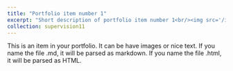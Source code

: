 ```yaml
---
title: "Portfolio item number 1"
excerpt: "Short description of portfolio item number 1<br/><img src='/images/500x300.png'>"
collection: supervision11
---
```


This is an item in your portfolio. It can be have images or nice text. If you name the file .md, it will be parsed as markdown. If you name the file .html, it will be parsed as HTML.
